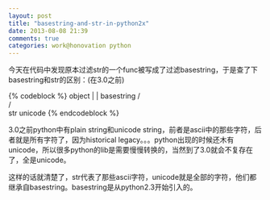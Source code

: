 ```yaml
---
layout: post
title: "basestring-and-str-in-python2x"
date: 2013-08-08 21:39
comments: true
categories: work@honovation python
---
```


今天在代码中发现原本过滤str的一个func被写成了过滤basestring，于是查了下basestring和str的区别：(在3.0之前)

{% codeblock %}
		   object
             |
             |
         basestring
            / \
           /   \
         str  unicode
{% endcodeblock %}

3.0之前python中有plain string和unicode string，前者是ascii中的那些字符，后者就是所有字符了，因为historical legacy。。。python出现的时候还木有unicode，所以很多python的lib是需要慢慢转换的，当然到了3.0就会不复存在了，全是unicode。

这样的话就清楚了，str代表了那些ascii字符，unicode就是全部的字符，他们都继承自basestring。basestring是从python2.3开始引入的。
